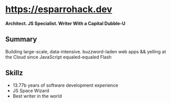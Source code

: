 # https://esparrohack.dev

**Architect. JS Specialist. Writer With a Capital Dubble-U**

## Summary

Building large-scale, data-intensive. buzzword-laden web apps && yelling at the Cloud since JavaScript equaled-equaled Flash

## Skillz

* 13.77b years of software development experience
* JS Space Wizard
* Best writer in the world

<!---
esparrohack/esparrohack is a ✨ special ✨ repository because its `README.md` (this file) appears on your GitHub profile.
You can click the Preview link to take a look at your changes.
--->

